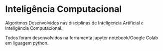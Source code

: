 # Inteligência Computacional
Algoritmos Desenvolvidos nas disciplinas de Inteligencia Artificial e Inteligência Computacional.

Todos foram desenvolvidos na ferramenta jupyter notebook/Google Colab em liguagem python.